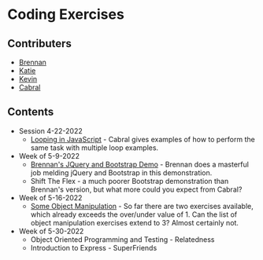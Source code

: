 # Coding Exercises

## Contributers
* [Brennan](https://github.com/brennancodes)
* [Katie](https://github.com/katredford)
* [Kevin](https://github.com/klbeg)
* [Cabral](https://github.com/cabralwilliams)

## Contents
* Session 4-22-2022
    * [Looping in JavaScript](https://github.com/cabralwilliams) - Cabral gives examples of how to perform the same task with multiple loop examples.
* Week of 5-9-2022
    * [Brennan's JQuery and Bootstrap Demo](https://github.com/brennancodes) - Brennan does a masterful job melding jQuery and Bootstrap in this demonstration.
    * Shift The Flex - a much poorer Bootstrap demonstration than Brennan's version, but what more could you expect from Cabral?
* Week of 5-16-2022
    * [Some Object Manipulation](https://github.com/cabralwilliams) - So far there are two exercises available, which already exceeds the over/under value of 1.  Can the list of object manipulation exercises extend to 3?  Almost certainly not.
* Week of 5-30-2022
    * Object Oriented Programming and Testing - Relatedness
    * Introduction to Express - SuperFriends